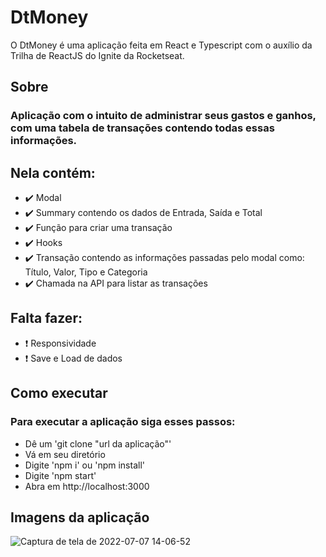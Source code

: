 # DtMoney
O DtMoney é uma aplicação feita em React e Typescript com o auxílio da Trilha de ReactJS do Ignite da Rocketseat. 

## Sobre
### Aplicação com o intuito de administrar seus gastos e ganhos, com uma tabela de transações contendo todas essas informações.

## Nela contém: 
- ✔️ Modal
- ✔️ Summary contendo os dados de Entrada, Saída e Total
- ✔️ Função para criar uma transação
- ✔️ Hooks
- ✔️ Transação contendo as informações passadas pelo modal como: Título, Valor, Tipo e Categoria
- ✔️ Chamada na API para listar as transações

## Falta fazer:
- ❗ Responsividade
- ❗ Save e Load de dados

## Como executar
### Para executar a aplicação siga esses passos:
- Dê um 'git clone "url da aplicação"'
- Vá em seu diretório
- Digite 'npm i' ou 'npm install'
- Digite 'npm start'
- Abra em http://localhost:3000

## Imagens da aplicação
![Captura de tela de 2022-07-07 14-06-52](https://user-images.githubusercontent.com/66082393/177840622-49a7a78a-167b-418e-8422-ec80e3e8b3ad.png)
